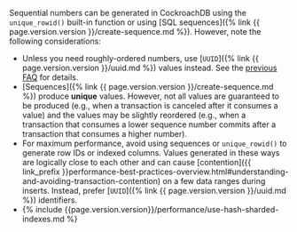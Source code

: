 Sequential numbers can be generated in CockroachDB using the `unique_rowid()` built-in function or using [SQL sequences]({% link {{ page.version.version }}/create-sequence.md %}). However, note the following considerations:

- Unless you need roughly-ordered numbers, use [`UUID`]({% link {{ page.version.version }}/uuid.md %}) values instead. See the [previous
FAQ](#how-do-i-auto-generate-unique-row-ids-in-cockroachdb) for details.
- [Sequences]({% link {{ page.version.version }}/create-sequence.md %}) produce **unique** values. However, not all values are guaranteed to be produced (e.g., when a transaction is canceled after it consumes a value) and the values may be slightly reordered (e.g., when a transaction that
consumes a lower sequence number commits after a transaction that consumes a higher number).
- For maximum performance, avoid using sequences or `unique_rowid()` to generate row IDs or indexed columns. Values generated in these ways are logically close to each other and can cause [contention]({{ link_prefix }}performance-best-practices-overview.html#understanding-and-avoiding-transaction-contention) on a few data ranges during inserts. Instead, prefer [`UUID`]({% link {{ page.version.version }}/uuid.md %}) identifiers.
- {% include {{page.version.version}}/performance/use-hash-sharded-indexes.md %}
